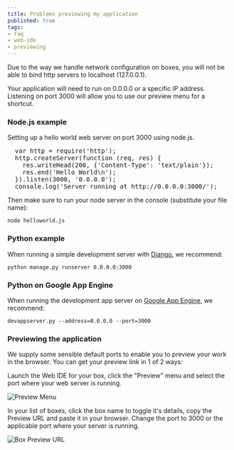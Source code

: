 ```yaml
---
title: Problems previewing my application
published: true
tags:
- faq
- web-ide
- previewing
---
```


Due to the way we handle network configuration on boxes, you will not be able to bind http servers to localhost (127.0.0.1).

Your application will need to run on 0.0.0.0 or a specific IP address. Listening on port 3000 will allow you to use our preview menu for a shortcut.

### Node.js example

Setting up a hello world web server on port 3000 using node.js.

<pre class="prettyprint lang-javascript">
  var http = require('http');
  http.createServer(function (req, res) {
    res.writeHead(200, {'Content-Type': 'text/plain'});
    res.end('Hello World\n');
  }).listen(3000, '0.0.0.0');
  console.log('Server running at http://0.0.0.0:3000/');
</pre>

Then make sure to run your node server in the console (substitute your file name):

    node helloworld.js

### Python example

When running a simple development server with [Django](https://docs.djangoproject.com/en/dev/intro/), we recommend:

    python manage.py runserver 0.0.0.0:3000


### Python on Google App Engine

When running the development app server on [Google App Engine](https://developers.google.com/appengine/docs/python/gettingstarted/), we recommend:

    devappserver.py --address=0.0.0.0 --port=3000


### Previewing the application

We supply some sensible default ports to enable you to preview your work in the browser. You can get your preview link in 1 of 2 ways:

Launch the Web IDE for your box, click the "Preview" menu and select the port where your web server is running.

![Preview Menu](https://raw.github.com/action-io/action-assets/master/support/screenshots/preview-menu.png)

In your list of boxes, click the box name to toggle it's details, copy the Preview URL and paste it in your browser. Change the port to 3000 or the applicable port where your server is running.

![Box Preview URL](https://raw.github.com/action-io/action-assets/master/support/screenshots/box-preview-url.png)
